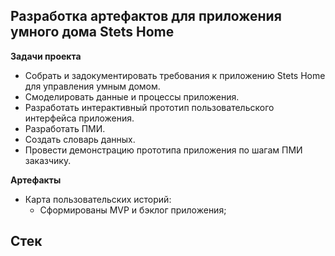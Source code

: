 ## Разработка артефактов для приложения умного дома Stets Home

**Задачи проекта**

- Собрать и задокументировать требования к приложению Stets Home для управления умным домом.
- Смоделировать данные и процессы приложения.
- Разработать интерактивный прототип пользовательского интерфейса приложения.
- Разработать ПМИ.
- Создать словарь данных.
- Провести демонстрацию прототипа приложения по шагам ПМИ заказчику.

**Артефакты**

- Карта пользовательских историй:
   - Сформированы MVP и бэклог приложения;


  
**Стек**
- 
